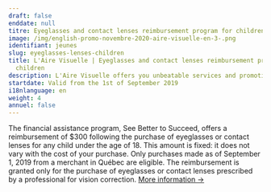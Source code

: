 ```yaml
---
draft: false
enddate: null
titre: Eyeglasses and contact lenses reimbursement program for children
image: /img/english-promo-novembre-2020-aire-visuelle-en-3-.png
identifiant: jeunes
slug: eyeglasses-lenses-children
title: L'Aire Visuelle | Eyeglasses and contact lenses reimbursement program for
  children
description: L'Aire Visuelle offers you unbeatable services and promotions near you.
startdate: Valid from the 1st of September 2019
i18nlanguage: en
weight: 4
annuel: false
---
```

The financial assistance program, See Better to Succeed, offers a reimbursement of $300 following the purchase of eyeglasses or contact lenses for any child under the age of 18. This amount is fixed: it does not vary with the cost of your purchase. Only purchases made as of September 1, 2019 from a merchant in Québec are eligible. The reimbursement is granted only for the purchase of eyeglasses or contact lenses prescribed by a professional for vision correction.
<a href="http://www.ramq.gouv.qc.ca/en/citizens/aid-programs/Pages/eyeglasses-lenses-children.aspx" target="_blank">More information &rarr;</a>